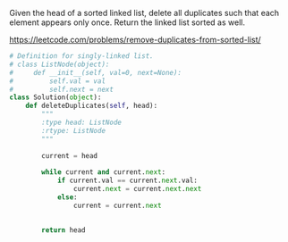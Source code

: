 Given the head of a sorted linked list, delete all duplicates such that each element appears only once. Return the linked list sorted as well.

https://leetcode.com/problems/remove-duplicates-from-sorted-list/

```python
# Definition for singly-linked list.
# class ListNode(object):
#     def __init__(self, val=0, next=None):
#         self.val = val
#         self.next = next
class Solution(object):
    def deleteDuplicates(self, head):
        """
        :type head: ListNode
        :rtype: ListNode
        """
        
        current = head
        
        while current and current.next:
            if current.val == current.next.val:
                current.next = current.next.next
            else:
                current = current.next
                
        
        return head
```
